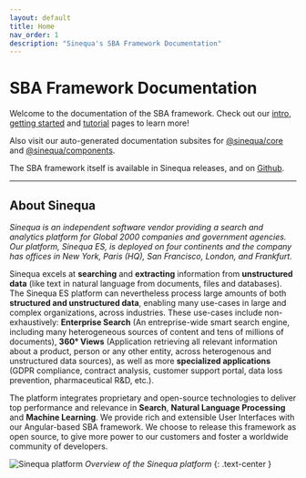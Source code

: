```yaml
---
layout: default
title: Home
nav_order: 1
description: "Sinequa's SBA Framework Documentation"
---
```


# SBA Framework Documentation

Welcome to the documentation of the SBA framework. Check out our [intro](intro), [getting started](gettingstarted/gettingstarted.html) and [tutorial](tutorial/tutorial.html) pages to learn more!

Also visit our auto-generated documentation subsites for [@sinequa/core](core) and [@sinequa/components](components).

The SBA framework itself is available in Sinequa releases, and on [Github](https://github.com/sinequa/sba-angular).

---

## About Sinequa

*Sinequa is an independent software vendor providing a search and analytics platform for Global 2000 companies and government agencies. Our platform, Sinequa ES, is deployed on four continents and the company has offices in New York, Paris (HQ), San Francisco, London, and Frankfurt.*

Sinequa excels at **searching** and **extracting** information from **unstructured data** (like text in natural language from documents, files and databases). The Sinequa ES platform can nevertheless process large amounts of both **structured and unstructured data**, enabling many use-cases in large and complex organizations, across industries. These use-cases include non-exhaustively: **Enterprise Search** (An entreprise-wide smart search engine, including many heterogeneous sources of content and tens of millions of documents), **360° Views** (Application retrieving all relevant information about a product, person or any other entity, across heterogenous and unstructured data sources), as well as more **specialized applications** (GDPR compliance, contract analysis, customer support portal, data loss prevention, pharmaceutical R&D, etc.).

The platform integrates proprietary and open-source technologies to deliver top performance and relevance in **Search**, **Natural Language Processing** and **Machine Learning**. We provide rich and extensible User Interfaces with our Angular-based SBA framework. We choose to release this framework as open source, to give more power to our customers and foster a worldwide community of developers.

![Sinequa platform](/assets/index/sinequa-platform.png)
*Overview of the Sinequa platform*
{: .text-center }
